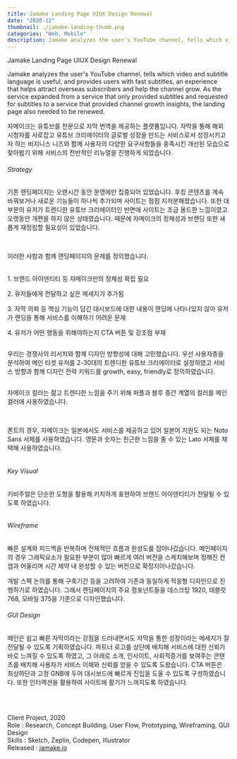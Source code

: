 ```yaml
---
title: Jamake Landing Page UIUX Design Renewal
date: "2020-12"
thumbnail: ./jamake-landing-thumb.png
categories: "Web, Mobile"
description: Jamake analyzes the user's YouTube channel, tells which video and subtitle language is useful, and provides users with fast subtitles, an experience that helps attract overseas subscribers and help the channel grow.
---
```


<div class="project-cover">
    <img src="https://drive.google.com/uc?export=view&id=1RtLIjFtUK5rza6uQiNGKWxijkRh3yNlM" alt="">
</div> <!-- // section cover -->

<div><div class="intro">
    <div class="title">Jamake Landing Page UIUX Design Renewal</div>
    <div>
        <p class="en">Jamake analyzes the user's YouTube channel, tells which video and subtitle language is useful, and provides users with fast subtitles, an experience that helps attract overseas subscribers and help the channel grow. As the service expanded from a service that only provided subtitles and requested for subtitles to a service that provided channel growth insights, the landing page also needed to be renewed.</p>
        <p class="ko">자메이크는 유튜브를 전문으로 자막 번역을 제공하는 플랫폼입니다. 자막을 통해 해외 시청자를 사로잡고 유튜브 크리에이터의 글로벌 성장을 만드는 서비스로서 성장시키고자 하는 비지니스 니즈와 함께 사용자의 다양한 요구사항들을 충족시킨 개선된 모습으로 찾아뵙기 위해 서비스의 전반적인 리뉴얼을 진행하게 되었습니다.</p>
    </div>
</div></div><!-- // section intro -->

<div class="context">
    <div></div>
    <div>
        <h6>Strategy</h6>
         <p>기존 랜딩페이지는 오랜시간 동안 운영에만 집중되어 있었습니다. 후킹 콘텐츠를 계속 바꿔보거나 새로운 기능들이 하나씩 추가되며 사이트는 점점 지저분해졌습니다. 또한 대부분의 유저가 트렌디한 유튜브 크리에이터인 반면에 사이트는 조금 올드한 느낌이였고 오랫동안 개편을 하지 않은 상태였습니다. 때문에 자메이크의 정체성과 브랜딩 또한 새롭게 재정립할 필요성이 있었습니다.</p><br>
         <p>이러한 사항과 함께 랜딩페이지의 문제를 정의했습니다.<br><br>
         <p>1. 브랜드 아이덴티티 등 자메이크만의 정체성 확립 필요</p>
         <p>2. 유저들에게 전달하고 싶은 메세지가 추가됨</p>
         <p>3. 자막 의뢰 등 핵심 기능이 담긴 대시보드에 대한 내용이 랜딩에 나타나있지 않아 유저가 랜딩을 통해 서비스를 이해하기 어려운 문제</p>
         <p>4. 유저가 어떤 행동을 취해야하는지 CTA 버튼 및 강조점 부재</p>
    </div>
</div>

<div class="project-img">
    <img alt="" src="https://drive.google.com/uc?export=view&id=1mjTNcVzAVmBZIOSnyciuXv6J11Hri99G">
</div> <!-- // section 1-grid contents -->
<div class="context middle">
    <div></div>
    <div>
         <p>우리는 경쟁사의 리서치와 함께 디자인 방향성에 대해 고민했습니다. 우선 사용자층을 분석하여 메인 타겟 유저를 2-30대의 트렌디한 유튜브 크리에이터로 설정하였고 서비스 방향과 함께 디자인 전략 키워드를 growth, easy, friendly로 정의하였습니다.</p>
    </div>
</div>
<div class="project-img">
    <img alt="" src="https://drive.google.com/uc?export=view&id=1B6wS4Hi7iWqonEAfWS8ifOBXV-8WeNTC">
</div>
<div class="context middle">
    <div></div>
    <div>
         <p>자메이크 컬러는 젊고 트렌디한 느낌을 주기 위해 퍼플과 블루 중간 계열의 컬러를 메인컬러에 사용하였습니다.</p> <br> <p>폰트의 경우, 자메이크는 일본에서도 서비스를 제공하고 있어 일본어 지원도 되는 Noto Sans 서체를 사용하였습니다. 영문과 숫자는 친근한 느낌을 줄 수 있는 Lato 서체를 채택해 사용하였습니다.</p>
    </div>
</div>
<div class="project-img">
    <img alt="" src="https://drive.google.com/uc?export=view&id=1aPv_Bo7TRg2gLEf1HZesmYiMYxQUDzp6">
</div>
<div class="context middle">
    <div></div>
    <div>        
        <h6>Key Visual</h6>
         <p>키비주얼은 단순한 도형을 활용해 키치하게 표현하여 브랜드 아이덴티티가 전달될 수 있도록 하였습니다.</p>
    </div>
</div>
<div class="project-img">
    <img alt="" src="https://drive.google.com/uc?export=view&id=1tq8jJgWaDgF8ZQ4chbk_zcw1auCwDha1">
</div>
<div class="context middle">
    <div></div>
    <div>        
        <h6>Wireframe</h6>
         <p>빠른 설계와 피드백을 반복하며 전체적인 흐름과 완성도를 잡아나갔습니다. 메인페이지의 경우 그래픽요소가 필요한 부분이 많아 빠르게 여러 버전을 스케치해보며 정해진 컨셉과 어울리며 시간 제약 내 완성할 수 있는 버전으로 확정지어나갔습니다. </p>
         <p>개발 스펙 논의를 통해 구축기간 등을 고려하여 기존과 동일하게 적응형 디자인으로 진행하기로 하였습니다. 그래서 랜딩페이지의 주요 컴포넌트들을 데스크탑 1920, 태블릿 768, 모바일 375을 기준으로 디자인했습니다.  </p>
    </div>
</div>
<div class="context middle">
    <div></div>
    <div>        
        <h6>GUI Design</h6>
         <p>메인은 쉽고 빠른 자막이라는 강점을 드러내면서도 자막을 통한 성장이라는 메세지가 잘 전달될 수 있도록 기획하였습니다. 파트너 로고를 상단에 배치해 서비스에 대한 신뢰가 바로 느껴질 수 있도록 하였고, 그 아래로 소개, 인사이트, 사회적증거를 보여주는 콘텐츠를 배치해 사용자가 서비스 이해와 신뢰를 얻을 수 있도록 도왔습니다. CTA 버튼은 최상하단과 고정 GNB에 두어 대시보드에 빠르게 진입을 도울 수 있도록 구성하였습니다. 또한 인터랙션을 활용하여 사이트에 활기가 느껴지도록 하였습니다. </p>
    </div>
</div>

<div class="project-img">
    <img alt="" src="https://drive.google.com/uc?export=view&id=13eDclY25YKlKydemAXsNUlFjVUMVS3l7">
</div>
<div class="project-img">
    <img alt="" src="https://drive.google.com/uc?export=view&id=1Hra-zhUFaYqW_MxQMEgjGwdKbqQ8wh3-">
</div>
<div class="project-img">
    <img alt="" src="https://drive.google.com/uc?export=view&id=1wU7T7qyNX6fE69DdR9uKTcqnyj1-BR9F">
</div>

<br/>
<br/>

Client Project, 2020<br>
Role : Research, Concept Building, User Flow, Prototyping, Wireframing, GUI Design<br>
Skills : Sketch, Zeplin, Codepen, Illustrator<br>
Released : [jamake.io](https://jamake.io)